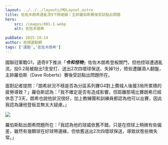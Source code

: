 ```yaml
---
layout: ../../../layouts/MDLayout.astro
title: 佐佐木朗希遇亂流9下險砸鍋！主帥羅伯斯賽後受訪點出問題
hero:
    src: /images/001-1.webp
    alt: 佐佐木朗希

pubDate: 2025-10-14
author: 民視運動網
tags: ['運動','佐佐木朗希']
---
```


國聯冠軍戰G1，道奇9下推派「***令和怪物***」佐佐木朗希登板關門，但他控球遭遇亂流，投0.2局被敲出1支安打、送出2次四壞球保送、失掉1分，險些遭釀酒人翻盤，主帥羅伯斯（Dave Roberts）賽後受訪點出問題所在。

面對記者提問：「朗希狀況不穩是否為分區系列賽G4對上費城人後援3局所累積的疲勞導致？」羅伯斯認為：「我不確定是否有造成影響，但距離那場比賽朗希已經休息了3天，朗希也說他狀況很好，加上教練團和訓練員都認為他可以出賽，因此我認為讓他登板並無太大疑慮。」
 
![](/images/001-2.jpg)

羅伯斯點出朗希問題所在：「我認為他的球威依舊不錯，只是在控球上稍微有些偏差，雖然有幾顆球在好球帶邊緣，但依舊送出2次四壞球保送，導致狀態些微失常。」

